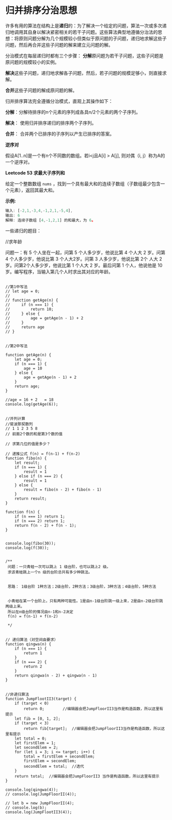 # 归并排序分治思想

许多有用的算法在结构上是**递归**的：为了解决一个给定的问题，算法一次或多次递归地调用其自身以解决紧密相关的若干子问题。这些算法典型地遵循分治法的思想：将原则问题分解为几个规模较小但类似于原问题的子问题，递归地求解这些子问题，然后再合并这些子问题的解来建立元问题的解。

分治模式在每层递归时都有三个步骤：
**分解**原问题为若干子问题，这些子问题是原问题的规模较小的实例。

**解决**这些子问题，递归地求解各子问题，然后，若子问题的规模足够小，则直接求解。

**合并**这些子问题的解成原问题的解。



归并排序算法完全遵循分治模式，直观上其操作如下：

**分解**：分解待排序的n个元素的序列成各具n/2个元素的两个子序列。

**解决**： 使用归并排序递归的排序两个子序列。

**合并**： 合并两个已排序的子序列以产生已排序的答案。









**逆序对** 

假设A[1..n]是一个有n个不同数的数组。若i<j且A[i] > A[j], 则对偶（i, j）称为A的一个逆序对。







**Leetcode 53 求最大子序列和**

给定一个整数数组 `nums` ，找到一个具有最大和的连续子数组（子数组最少包含一个元素），返回其最大和。

**示例:**

```js
输入: [-2,1,-3,4,-1,2,1,-5,4],
输出: 6
解释: 连续子数组 [4,-1,2,1] 的和最大，为 6。
```



一些递归的题目：



//求年龄

问题一：有 5 个人坐在一起，问第 5 个人多少岁，他说比第 4 个人大 2 岁。问第 4 个人多少岁，他说比第 3 个人大2岁。问第 3 人多少岁，他说比第 2个 人大 2 岁。问第2个人多少岁，他说比第 1 个人大 2 岁。最后问第 1 个人，他说他是 10 岁。编写程序，当输入第几个人时求出其对应的年龄。


```

//第1中写法
// let age = 0;
//
// function getAge(n) {
//     if (n === 1) {
//         return 10;
//     } else {
//         age = getAge(n - 1) + 2
//     }
//     return age
// }


//第2中写法

function getAge(n) {
    let age = 0;
    if (n === 1) {
        age = 10
    } else {
        age = getAge(n - 1) + 2
    }
    return age;
}

//age = 16 + 2   = 18
console.log(getAge(6));


//并列计算
//斐波那契数列
// 1 1 2 3 5 8
// 前面2个数的和是第3个数的值

// 求第几位的值是多少？

// 递推公式 f(n) = f(n-1) + f(n-2)
function fibo(n) {
    let result;
    if (n === 1) {
        result = 1
    } else if (n === 2) {
        result = 1
    } else {
        result = fibo(n - 2) + fibo(n - 1)
    }
    return result;
}

function f(n) {
    if (n === 1) return 1;
    if (n === 2) return 1;
    return f(n - 2) + f(n - 1);
}


console.log(fibo(30));
console.log(f(30));


/**
 问题：一只青蛙一次可以跳上 1 级台阶，也可以跳上2 级。
 求该青蛙跳上一个n 级的台阶总共有多少种跳法。


 思路： 1级台阶 1种方法；2级台阶，2种方法；3级台阶，3种方法；4级台阶，5种方法


 小青蛙在某一个台阶上，只有两种可能性。1是由n-1级台阶跳一级上来，2是由n-2级台阶跳两级上来。
 所以在n级台阶的情况由n-1和n-2决定
 f(n) = f(n-1) + f(n-2)

 */


// 递归算法（对空间由要求）
function qingwa(n) {
    if (n === 1) {
        return 1
    }
    if (n === 2) {
        return 2
    }
    return qingwa(n - 2) + qingwa(n - 1)
}


//非递归算法
function JumpFlootII3(target) {
    if (target < 0)
        return 0;        //编辑器会把JumpFloorII3当作是构造函数，所以这里有提示
    let fib = [0, 1, 2];
    if (target < 3)
        return fib[target];  //编辑器会把JumpFloorII3当作是构造函数，所以这里有提示
    let total = 0;
    let firstElem = 1;
    let secondElem = 2;
    for (let i = 3; i <= target; i++) {
        total = firstElem + secondElem;
        firstElem = secondElem;
        secondElem = total;  //迭代
    }
    return total;  //编辑器会把JumpFloorII3 当作是构造函数，所以这里有提示
}

console.log(qingwa(4));
// console.log(JumpFloorII(4));

// let b = new JumpFloorII(4);
// console.log(b);
console.log(JumpFlootII3(4));
```